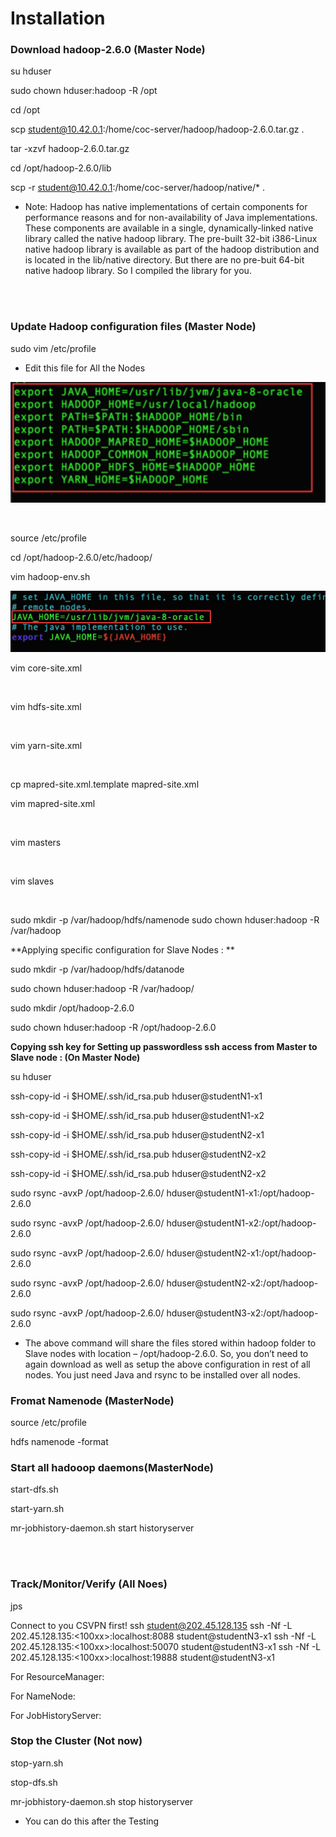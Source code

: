 # Installation

### Download hadoop-2.6.0 (Master Node)


su hduser

sudo chown hduser:hadoop -R /opt

cd /opt

scp student@10.42.0.1:/home/coc-server/hadoop/hadoop-2.6.0.tar.gz .

tar -xzvf hadoop-2.6.0.tar.gz

cd /opt/hadoop-2.6.0/lib

scp -r student@10.42.0.1:/home/coc-server/hadoop/native/* .

* Note: Hadoop has native implementations of certain components for performance reasons and for non-availability of Java implementations. These components are available in a single, dynamically-linked native library called the native hadoop library. The pre-built 32-bit i386-Linux native hadoop library is available as part of the hadoop distribution and is located in the lib/native directory. But there are no pre-buit 64-bit native hadoop library. So I compiled the library for you.

<br/>
<br/>



### Update Hadoop configuration files (Master Node)

sudo vim /etc/profile

* Edit this file for All the Nodes

![](https://raw.githubusercontent.com/congqiyuan/tutorial/master/hadoop_cluster/4.png)

<br/>

source /etc/profile

cd /opt/hadoop-2.6.0/etc/hadoop/

vim hadoop-env.sh

![](https://raw.githubusercontent.com/congqiyuan/tutorial/master/hadoop_cluster/5.png)

vim core-site.xml


<br/>

vim hdfs-site.xml


<br/>

vim yarn-site.xml

<br/>


cp mapred-site.xml.template mapred-site.xml

vim mapred-site.xml


<br/>


vim masters


<br/>

vim slaves



<br/>

sudo mkdir -p /var/hadoop/hdfs/namenode
sudo chown hduser:hadoop -R /var/hadoop

**Applying specific configuration for Slave Nodes : **

sudo mkdir -p /var/hadoop/hdfs/datanode

sudo chown hduser:hadoop -R /var/hadoop/

sudo mkdir /opt/hadoop-2.6.0

sudo chown hduser:hadoop -R /opt/hadoop-2.6.0


**Copying ssh key for Setting up passwordless ssh access from Master to Slave node :  (On Master Node)**

su hduser

ssh-copy-id -i $HOME/.ssh/id_rsa.pub hduser@studentN1-x1

ssh-copy-id -i $HOME/.ssh/id_rsa.pub hduser@studentN1-x2

ssh-copy-id -i $HOME/.ssh/id_rsa.pub hduser@studentN2-x1

ssh-copy-id -i $HOME/.ssh/id_rsa.pub hduser@studentN2-x2

ssh-copy-id -i $HOME/.ssh/id_rsa.pub hduser@studentN2-x2


sudo rsync -avxP /opt/hadoop-2.6.0/ hduser@studentN1-x1:/opt/hadoop-2.6.0

sudo rsync -avxP /opt/hadoop-2.6.0/ hduser@studentN1-x2:/opt/hadoop-2.6.0

sudo rsync -avxP /opt/hadoop-2.6.0/ hduser@studentN2-x1:/opt/hadoop-2.6.0

sudo rsync -avxP /opt/hadoop-2.6.0/ hduser@studentN2-x2:/opt/hadoop-2.6.0

sudo rsync -avxP /opt/hadoop-2.6.0/ hduser@studentN3-x2:/opt/hadoop-2.6.0

* The above command will share the files stored within hadoop folder to Slave nodes with location – /opt/hadoop-2.6.0. So, you don’t need to again download as well as setup the above configuration in rest of all nodes. You just need Java and rsync to be installed over all nodes.

### Fromat Namenode (MasterNode)
source /etc/profile

hdfs namenode -format

### Start all hadooop daemons(MasterNode)
start-dfs.sh

start-yarn.sh

mr-jobhistory-daemon.sh start historyserver


<br/>
<br/>

### Track/Monitor/Verify (All Noes)
jps


Connect to you CSVPN first!
ssh student@202.45.128.135
ssh -Nf -L 202.45.128.135:<100xx>:localhost:8088 student@studentN3-x1
ssh -Nf -L 202.45.128.135:<100xx>:localhost:50070 student@studentN3-x1
ssh -Nf -L 202.45.128.135:<100xx>:localhost:19888 student@studentN3-x1


For ResourceManager:

For NameNode:

For JobHistoryServer:

### Stop the Cluster (Not now)
stop-yarn.sh

stop-dfs.sh

mr-jobhistory-daemon.sh stop historyserver

* You can do this after the Testing


